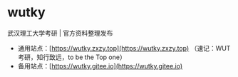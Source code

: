 # wutky
武汉理工大学考研 | 官方资料整理发布

+ 通用站点：[https://wutky.zxzy.top](https://wutky.zxzy.top) （速记：WUT考研，知行致远，to be the Top one）
+ 备用站点：[https://wutky.gitee.io](https://wutky.gitee.io)
